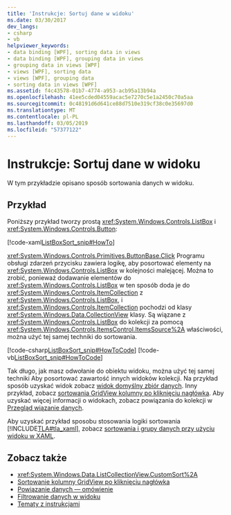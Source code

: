 ```yaml
---
title: 'Instrukcje: Sortuj dane w widoku'
ms.date: 03/30/2017
dev_langs:
- csharp
- vb
helpviewer_keywords:
- data binding [WPF], sorting data in views
- data binding [WPF], grouping data in views
- grouping data in views [WPF]
- views [WPF], sorting data
- views [WPF], grouping data
- sorting data in views [WPF]
ms.assetid: f4c43578-01b7-4774-a953-acb95a13b94a
ms.openlocfilehash: 41ee5cded04559acac5e7270c5e1a2450c70a5aa
ms.sourcegitcommit: 0c48191d6d641ce88d7510e319cf38c0e35697d0
ms.translationtype: MT
ms.contentlocale: pl-PL
ms.lasthandoff: 03/05/2019
ms.locfileid: "57377122"
---
```

# <a name="how-to-sort-data-in-a-view"></a>Instrukcje: Sortuj dane w widoku
W tym przykładzie opisano sposób sortowania danych w widoku.  
  
## <a name="example"></a>Przykład  
 Poniższy przykład tworzy prostą <xref:System.Windows.Controls.ListBox> i <xref:System.Windows.Controls.Button>:  
  
 [!code-xaml[ListBoxSort_snip#HowTo](~/samples/snippets/csharp/VS_Snippets_Wpf/ListBoxSort_snip/CSharp/Window1.xaml#howto)]  
  
 <xref:System.Windows.Controls.Primitives.ButtonBase.Click> Programu obsługi zdarzeń przycisku zawiera logikę, aby posortować elementy na <xref:System.Windows.Controls.ListBox> w kolejności malejącej. Można to zrobić, ponieważ dodawanie elementów do <xref:System.Windows.Controls.ListBox> w ten sposób doda je do <xref:System.Windows.Controls.ItemCollection> z <xref:System.Windows.Controls.ListBox>, i <xref:System.Windows.Controls.ItemCollection> pochodzi od klasy <xref:System.Windows.Data.CollectionView> klasy. Są wiązane z <xref:System.Windows.Controls.ListBox> do kolekcji za pomocą <xref:System.Windows.Controls.ItemsControl.ItemsSource%2A> właściwości, można użyć tej samej techniki do sortowania.  
  
 [!code-csharp[ListBoxSort_snip#HowToCode](~/samples/snippets/csharp/VS_Snippets_Wpf/ListBoxSort_snip/CSharp/Window1.xaml.cs#howtocode)]
 [!code-vb[ListBoxSort_snip#HowToCode](~/samples/snippets/visualbasic/VS_Snippets_Wpf/ListBoxSort_snip/visualbasic/window1.xaml.vb#howtocode)]  
  
 Tak długo, jak masz odwołanie do obiektu widoku, można użyć tej samej techniki Aby posortować zawartość innych widoków kolekcji. Na przykład sposób uzyskać widok zobacz [widok domyślny zbiór danych](how-to-get-the-default-view-of-a-data-collection.md). Inny przykład, zobacz [sortowania GridView kolumny po kliknięciu nagłówka](../controls/how-to-sort-a-gridview-column-when-a-header-is-clicked.md). Aby uzyskać więcej informacji o widokach, zobacz powiązania do kolekcji w [Przegląd wiązanie danych](data-binding-overview.md).  
  
 Aby uzyskać przykład sposobu stosowania logiki sortowania [!INCLUDE[TLA#tla_xaml](../../../../includes/tlasharptla-xaml-md.md)], zobacz [sortowania i grupy danych przy użyciu widoku w XAML](how-to-sort-and-group-data-using-a-view-in-xaml.md).  
  
## <a name="see-also"></a>Zobacz także
- <xref:System.Windows.Data.ListCollectionView.CustomSort%2A>
- [Sortowanie kolumny GridView po kliknięciu nagłówka](../controls/how-to-sort-a-gridview-column-when-a-header-is-clicked.md)
- [Powiązanie danych — omówienie](data-binding-overview.md)
- [Filtrowanie danych w widoku](how-to-filter-data-in-a-view.md)
- [Tematy z instrukcjami](data-binding-how-to-topics.md)
